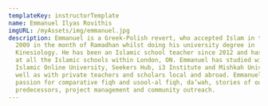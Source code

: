 ```yaml
---
templateKey: instructorTemplate
name: Emmanuel Ilyas Rovithis
imgURL: /myAssets/img/emmanuel.jpg
description: Emmanuel is a Greek-Polish revert, who accepted Islam in the year
  2009 in the month of Ramadhan whilst doing his university degree in
  Kinesiology. He has been an Islamic school teacher since 2012 and has taught
  at all the Islamic schools within London, ON. Emmanuel has studied with
  Islamic Online University, Seekers Hub, i3 Institute and Mishkah University as
  well as with private teachers and scholars local and abroad. Emmanuel holds a
  passion for comparative fiqh and usool-al fiqh, da’wah, stories of our pious
  predecessors, project management and community outreach.
---
```

